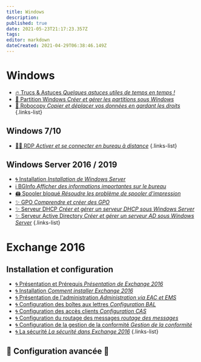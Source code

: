 ```yaml
---
title: Windows
description: 
published: true
date: 2021-05-23T21:17:23.357Z
tags: 
editor: markdown
dateCreated: 2021-04-29T06:38:46.149Z
---
```


# Windows
- [🔥 Trucs & Astuces *Quelques astuces utiles de temps en temps !*](/Windows/Commandes)
- [💽 Partition Windows *Créer et gérer les partitions sous Windows*](/Windows/Partitions)
- [🤖 Robocopy *Copier et déplacer vos données en gardant les droits*](/Windows/Robocopy)
{.links-list}
## Windows 7/10
- [👨‍💻 RDP *Activer et se connecter en bureau à distance*](/Windows/RDP)
{.links-list}

## Windows Server 2016 / 2019
- [🌀 Installation *Installation de Windows Server*](/Windows-Server/Installation)
- [ℹ️ BGInfo *Afficher des informations importantes sur le bureau*](/Windows-Server/BGInfo)
- [🖨️ Spooler bloqué *Résoudre les problème de spooler d'impression*](/Windows-Server/Spooler)
- [✨ GPO *Comprendre et créer des GPO*](/Windows-Server/GPO)
- [✨ Serveur DHCP *Créer et gérer un serveur DHCP sous Windows Server*](/Windows-Server/DHCP)
- [✨ Serveur Active Directory *Créer et gérer un serveur AD sous Windows Server*](/Windows-Server/Active-Directory)
{.links-list}

# Exchange 2016
## Installation et configuration
- [🌀 Présentation et Prérequis *Présentation de Exchange 2016*](/Exchange-2016/Présentation)
- [🌀 Installation *Comment installer Exchange 2016*](/Exchange-2016/Installation)
- [🌀 Présentation de l'administration *Administration via EAC et EMS*](/Exchange-2016/Présentation-administration)
- [🌀 Configuration des boîtes aux lettres *Configuration BAL*](/Exchange-2016/Configuration-Boites-aux-lettres)
- [🌀 Configuration des accès clients *Configuration CAS*](/Exchange-2016/Configuration-Acces-Clients)
- [🌀 Configuration du routage des messages *routage des messages*](/Exchange-2016/Configuration-Routage-Messages)
- [🌀 Configuration de la gestion de la conformité *Gestion de la conformité*](/Exchange-2016/Configuration-Gestion-Conformité)
- [🌀 La sécurité *La sécurité dans Exchange 2016*](/Exchange-2016/Sécurité)
{.links-list}
## 🚧 Configuration avancée 🚧
